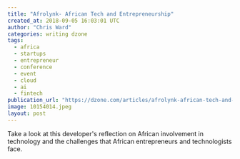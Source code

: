 ```yaml
---
title: "Afrolynk- African Tech and Entrepreneurship"
created_at: 2018-09-05 16:03:01 UTC
author: "Chris Ward"
categories: writing dzone
tags:
  - africa
  - startups
  - entrepreneur
  - conference
  - event
  - cloud
  - ai
  - fintech
publication_url: "https://dzone.com/articles/afrolynk-african-tech-and-entrepreneurship"
image: 10154014.jpeg
layout: post
---
```

Take a look at this developer's reflection on African involvement in technology and the challenges that African entrepreneurs and technologists face.

